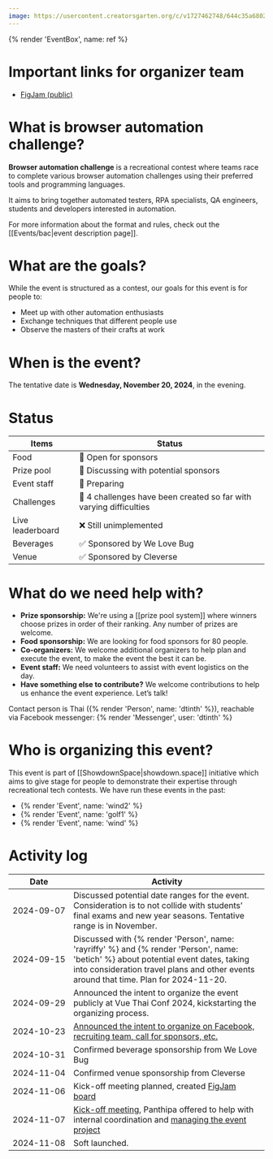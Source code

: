 ```yaml
---
image: https://usercontent.creatorsgarten.org/c/v1727462748/644c35a6802c02345887f156/image_mc13sx.webp
---
```


{% render 'EventBox', name: ref %}

# Important links for organizer team

- [FigJam (public)](https://www.figma.com/board/ZhFD5mzEiStZSn9E9IeCMs/showdown.space-FigJam?node-id=201-2&node-type=section&t=ZQeXk7Em5cYV9Ys6-0)

# What is browser automation challenge?

**Browser automation challenge** is a recreational contest where teams race to complete various browser automation challenges using their preferred tools and programming languages.

It aims to bring together automated testers, RPA specialists, QA engineers, students and developers interested in automation.

For more information about the format and rules, check out the [[Events/bac|event description page]].

# What are the goals?

While the event is structured as a contest, our goals for this event is for people to:

- Meet up with other automation enthusiasts
- Exchange techniques that different people use
- Observe the masters of their crafts at work

# When is the event?

The tentative date is **Wednesday, November 20, 2024**, in the evening.

# Status

| Items | Status |
| ---- | ---- |
| Food | 📢 Open for sponsors |
| Prize pool | 💬 Discussing with potential sponsors |
| Event staff | 💬 Preparing |
| Challenges | 💬 4 challenges have been created so far with varying difficulties |
| Live leaderboard | ❌ Still unimplemented |
| Beverages | ✅ Sponsored by We Love Bug |
| Venue | ✅ Sponsored by Cleverse |

# What do we need help with?

- **Prize sponsorship:** We're using a [[prize pool system]] where winners choose prizes in order of their ranking. Any number of prizes are welcome.
- **Food sponsorship:** We are looking for food sponsors for 80 people.
- **Co-organizers:** We welcome additional organizers to help plan and execute the event, to make the event the best it can be.
- **Event staff:** We need volunteers to assist with event logistics on the day.
- **Have something else to contribute?** We welcome contributions to help us enhance the event experience. Let’s talk!

Contact person is Thai ({% render 'Person', name: 'dtinth' %}), reachable via Facebook messenger: {% render 'Messenger', user: 'dtinth' %}

# Who is organizing this event?

This event is part of [[ShowdownSpace|showdown.space]] initiative which aims to give stage for people to demonstrate their expertise through recreational tech contests. We have run these events in the past:

- {% render 'Event', name: 'wind2' %}
- {% render 'Event', name: 'golf1' %}
- {% render 'Event', name: 'wind' %}

# Activity log

| Date | Activity |
| ---- | -------- |
| <nobr>2024-09-07</nobr> | Discussed potential date ranges for the event. Consideration is to not collide with students’ final exams and new year seasons. Tentative range is in November. |
| <nobr>2024-09-15</nobr> | Discussed with {% render 'Person', name: 'rayriffy' %} and {% render 'Person', name: 'betich' %} about potential event dates, taking into consideration travel plans and other events around that time. Plan for 2024-11-20. |
| <nobr>2024-09-29</nobr> | Announced the intent to organize the event publicly at Vue Thai Conf 2024, kickstarting the organizing process. |
| <nobr>2024-10-23</nobr> | [Announced the intent to organize on Facebook, recruiting team, call for sponsors, etc.](https://www.facebook.com/dtinth/posts/pfbid0kE9VdYcDiC1Bpu9rJvS4t44JB6waGtFPuWfCNZcsHzqXRyPDEFwsG21YjRuJnEpMl) |
| <nobr>2024-10-31</nobr> | Confirmed beverage sponsorship from We Love Bug |
| <nobr>2024-11-04</nobr> | Confirmed venue sponsorship from Cleverse |
| <nobr>2024-11-06</nobr> | Kick-off meeting planned, created [FigJam board](https://www.figma.com/board/ZhFD5mzEiStZSn9E9IeCMs/showdown.space-FigJam?node-id=201-2&node-type=section&t=ZQeXk7Em5cYV9Ys6-0) |
| <nobr>2024-11-07</nobr> | [Kick-off meeting](https://outline.creatorsgarten.org/s/7486b99e-041f-46f6-a94c-c701b17a0948), Panthipa offered to help with internal coordination and [managing the event project](https://docs.google.com/spreadsheets/d/15xdvCy9fjRQZ9pm4l-9rxYrhLC7ZzLDDvXCQGei2F8Q/edit?pli=1&gid=1211995474#gid=1211995474) |
| <nobr>2024-11-08</nobr> | Soft launched. |